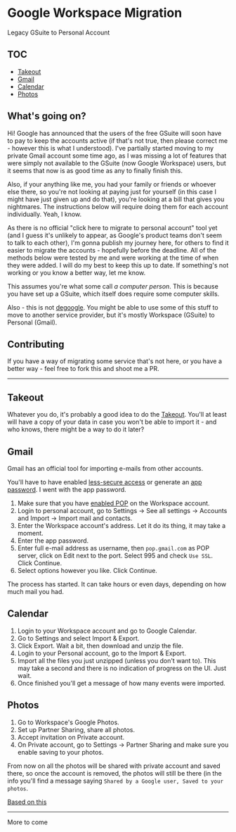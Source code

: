 # Google Workspace Migration
Legacy GSuite to Personal Account

## TOC

- [Takeout](#takeout)
- [Gmail](#gmail)
- [Calendar](#calendar)
- [Photos](#photos)

## What's going on?

Hi! Google has announced that the users of the free GSuite will soon have to pay to keep the accounts active (if that's not true, then please correct me - however this is what I understood). I've partially started moving to my private Gmail account some time ago, as I was missing a lot of features that were simply not available to the GSuite (now Google Workspace) users, but it seems that now is as good time as any to finally finish this.

Also, if your anything like me, you had your family or friends or whoever else there, so you're not looking at paying just for yourself (in this case I might have just given up and do that), you're looking at a bill that gives you nightmares. The instructions below will require doing them for each account individually. Yeah, I know.

As there is no official "click here to migrate to personal account" tool yet (and I guess it's unlikely to appear, as Google's product teams don't seem to talk to each other), I'm gonna publish my journey here, for others to find it easier to migrate the accounts - hopefully before the deadline. All of the methods below were tested by me and were working at the time of when they were added. I will do my best to keep this up to date. If something's not working or you know a better way, let me know.

This assumes you're what some call _a computer person_. This is because you have set up a GSuite, which itself does require some computer skills.

Also - this is not [degoogle](https://github.com/tycrek/degoogle). You might be able to use some of this stuff to move to another service provider, but it's mostly Workspace (GSuite) to Personal (Gmail).

## Contributing

If you have a way of migrating some service that's not here, or you have a better way - feel free to fork this and shoot me a PR.

---

## Takeout

Whatever you do, it's probably a good idea to do the [Takeout](https://takeout.google.com/). You'll at least will have a copy of your data in case you won't be able to import it - and who knows, there might be a way to do it later?

## Gmail

Gmail has an official tool for importing e-mails from other accounts. 

You'll have to have enabled [less-secure access](https://myaccount.google.com/lesssecureapps) or generate an [app password](https://myaccount.google.com/apppasswords). I went with the app password.

1. Make sure that you have [enabled POP](https://support.google.com/mail/answer/7104828) on the Workspace account.
2. Login to personal account, go to Settings -> See all settings -> Accounts and Import -> Import mail and contacts.
3. Enter the Workspace account's address. Let it do its thing, it may take a moment.
4. Enter the app password.
5. Enter full e-mail address as username, then `pop.gmail.com` as POP server, click on Edit next to the port. Select 995 and check `Use SSL`. Click Continue.
6. Select options however you like. Click Continue.

The process has started. It can take hours or even days, depending on how much mail you had.

## Calendar

1. Login to your Workspace account and go to Google Calendar.
2. Go to Settings and select Import & Export.
3. Click Export. Wait a bit, then download and unzip the file.
4. Login to your Personal account, go to the Import & Export.
5. Import all the files you just unzipped (unless you don't want to). This may take a second and there is no indication of progress on the UI. Just wait.
6. Once finished you'll get a message of how many events were imported.

## Photos

1. Go to Workspace's Google Photos.
2. Set up Partner Sharing, share all photos.
3. Accept invitation on Private account.
4. On Private account, go to Settings -> Partner Sharing and make sure you enable saving to your photos.

From now on all the photos will be shared with private account and saved there, so once the account is removed, the photos will still be there (in the info you'll find a message saying `Shared by a Google user, Saved to your photos`.

[Based on this](https://support.google.com/photos/thread/80602212/i-want-to-transfer-all-google-photos-to-another-account)

---

More to come
